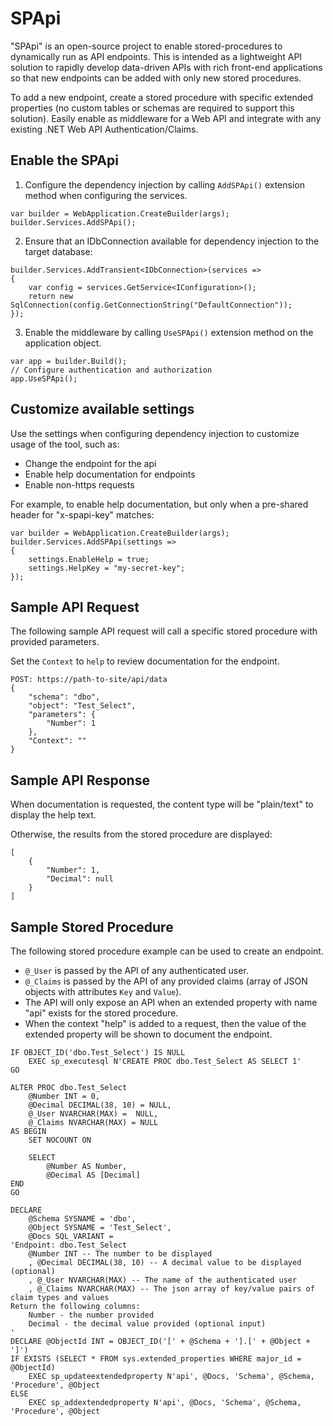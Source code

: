 # SPApi

"SPApi" is an open-source project to enable stored-procedures to dynamically run as API endpoints. This is
intended as a lightweight API solution to rapidly develop data-driven APIs with rich front-end applications
so that new endpoints can be added with only new stored procedures.

To add a new endpoint, create a stored procedure with specific extended properties (no custom tables or schemas
are required to support this solution). Easily enable as middleware for a Web API and integrate with any existing
.NET Web API Authentication/Claims.

## Enable the SPApi

1. Configure the dependency injection by calling `AddSPApi()` extension method when configuring the services.

```
var builder = WebApplication.CreateBuilder(args);
builder.Services.AddSPApi();
```

2. Ensure that an IDbConnection available for dependency injection to the target database:

```
builder.Services.AddTransient<IDbConnection>(services =>
{
    var config = services.GetService<IConfiguration>();
    return new SqlConnection(config.GetConnectionString("DefaultConnection"));
});
```

3. Enable the middleware by calling `UseSPApi()` extension method on the application object.

```
var app = builder.Build();
// Configure authentication and authorization
app.UseSPApi();
```

## Customize available settings

Use the settings when configuring dependency injection to customize usage of the tool, such as:

* Change the endpoint for the api
* Enable help documentation for endpoints
* Enable non-https requests

For example, to enable help documentation, but only when a pre-shared header for "x-spapi-key" matches:

```
var builder = WebApplication.CreateBuilder(args);
builder.Services.AddSPApi(settings =>
{
    settings.EnableHelp = true;
    settings.HelpKey = "my-secret-key";
});
```

## Sample API Request

The following sample API request will call a specific stored procedure with provided parameters.

Set the `Context` to `help` to review documentation for the endpoint.

```
POST: https://path-to-site/api/data
{
    "schema": "dbo",
    "object": "Test_Select",
    "parameters": {
        "Number": 1
    },
    "Context": ""
}
```

## Sample API Response

When documentation is requested, the content type will be "plain/text" to display the help text.

Otherwise, the results from the stored procedure are displayed:

```
[
    {
        "Number": 1,
        "Decimal": null
    }
]
```
## Sample Stored Procedure

The following stored procedure example can be used to create an endpoint.
* `@_User` is passed by the API of any authenticated user.
* `@_Claims` is passed by the API of any provided claims (array of JSON objects with attributes `Key` and `Value`).
* The API will only expose an API when an extended property with name "api" exists for the stored procedure.
* When the context "help" is added to a request, then the value of the extended property will be shown to document the endpoint.

```
IF OBJECT_ID('dbo.Test_Select') IS NULL
	EXEC sp_executesql N'CREATE PROC dbo.Test_Select AS SELECT 1'
GO

ALTER PROC dbo.Test_Select
	@Number INT = 0,
	@Decimal DECIMAL(38, 10) = NULL,
	@_User NVARCHAR(MAX) =  NULL,
	@_Claims NVARCHAR(MAX) = NULL
AS BEGIN
	SET NOCOUNT ON

	SELECT
		@Number AS Number,
		@Decimal AS [Decimal]
END
GO

DECLARE
	@Schema SYSNAME = 'dbo',
	@Object SYSNAME = 'Test_Select',
	@Docs SQL_VARIANT =
'Endpoint: dbo.Test_Select
	@Number INT -- The number to be displayed
	, @Decimal DECIMAL(38, 10) -- A decimal value to be displayed (optional)
	, @_User NVARCHAR(MAX) -- The name of the authenticated user
	, @_Claims NVARCHAR(MAX) -- The json array of key/value pairs of claim types and values
Return the following columns:
	Number - the number provided
	Decimal - the decimal value provided (optional input)
'
DECLARE @ObjectId INT = OBJECT_ID('[' + @Schema + '].[' + @Object + ']')
IF EXISTS (SELECT * FROM sys.extended_properties WHERE major_id = @ObjectId)
	EXEC sp_updateextendedproperty N'api', @Docs, 'Schema', @Schema, 'Procedure', @Object
ELSE
	EXEC sp_addextendedproperty N'api', @Docs, 'Schema', @Schema, 'Procedure', @Object
```